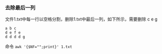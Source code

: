 

### 去除最后一列

文件1.txt中每一行以空格分割，删除1.txt中最后一列，如下所示，需要删除 c e g

```
a b c
d e f e
d d d d g
```

 命令 `awk '{$NF="";print}' 1.txt`

